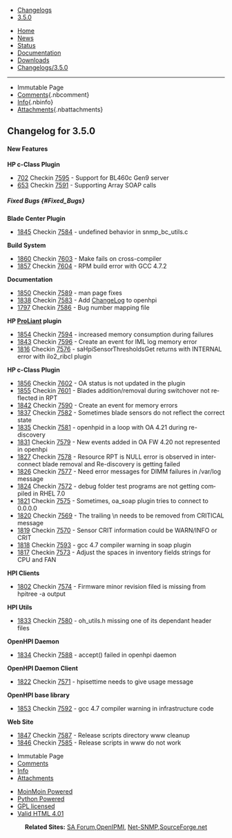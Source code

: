 ﻿<div id="header">


<div>


-   [Changelogs](http://openhpi.org/Changelogs)
-   [3.5.0](http://openhpi.org/Changelogs/3.5.0?action=fullsearch&context=180&value=linkto%3A%22Changelogs%2F3.5.0%22 "Click to do a full-text search for this title")

</div>

-   [Home](../Home)
-   [News](../News)
-   [Status](../Status)
-   [Documentation](../Documentation)
-   [Downloads](../Downloads)
-   [Changelogs/3.5.0](3.5.0)

<div id="pageline">

------------------------------------------------------------------------

</div>

-   <span class="disabled">Immutable Page</span>
-   [Comments](3.5.0#){.nbcomment}
-   [Info](http://openhpi.org/Changelogs/3.5.0?action=info){.nbinfo}
-   [Attachments](http://openhpi.org/Changelogs/3.5.0?action=AttachFile){.nbattachments}

</div>

<div id="page" lang="en" dir="ltr">

<div id="content" dir="ltr" lang="en">

<span id="top" class="anchor"></span> <span id="line-1"
class="anchor"></span>

Changelog for 3.5.0 
-------------------

<span id="line-2" class="anchor"></span>

#### New Features 

<span id="line-3" class="anchor"></span>
**HP c-Class Plugin** <span id="line-4" class="anchor"></span>

-   [702](http://sourceforge.net/p/openhpi/feature-requests/702)    Checkin [7595](http://sourceforge.net/p/openhpi/code/7595) -
    Support for BL460c Gen9 server <span id="line-5"
    class="anchor"></span>
-   [653](http://sourceforge.net/p/openhpi/feature-requests/653)    Checkin [7591](http://sourceforge.net/p/openhpi/code/7591) -     Supporting Array SOAP calls <span id="line-6"
    class="anchor"></span><span id="line-7" class="anchor"></span>

##### Fixed Bugs {#Fixed_Bugs}

<span id="line-8" class="anchor"></span>
**Blade Center Plugin** <span id="line-9" class="anchor"></span>

-   [1845](http://sourceforge.net/p/openhpi/bugs/1845) Checkin [7584](http://sourceforge.net/p/openhpi/code/7584) - undefined     behavior in snmp\_bc\_utils.c <span id="line-10"
    class="anchor"></span>

**Build System** <span id="line-11" class="anchor"></span>

-   [1860](http://sourceforge.net/p/openhpi/bugs/1860) Checkin     [7603](http://sourceforge.net/p/openhpi/code/7603) - Make     fails on cross-compiler <span id="line-12" class="anchor"></span>
-   [1857](http://sourceforge.net/p/openhpi/bugs/1857) Checkin     [7604](http://sourceforge.net/p/openhpi/code/7604) - RPM build
    error with GCC 4.7.2 <span id="line-13" class="anchor"></span>

**Documentation** <span id="line-14" class="anchor"></span>

-   [1850](http://sourceforge.net/p/openhpi/bugs/1850) Checkin     [7589](http://sourceforge.net/p/openhpi/code/7589) - man page     fixes <span id="line-15" class="anchor"></span>
-   [1838](http://sourceforge.net/p/openhpi/bugs/1838) Checkin     [7583](http://sourceforge.net/p/openhpi/code/7583) - Add     [ChangeLog](http://openhpi.org/ChangeLog) to openhpi
    <span id="line-16" class="anchor"></span>
-   [1797](http://sourceforge.net/p/openhpi/bugs/1797) Checkin     [7586](http://sourceforge.net/p/openhpi/code/7586) - Bug
    number mapping file <span id="line-17" class="anchor"></span>

**HP [ProLiant](http://openhpi.org/ProLiant) plugin**
<span id="line-18" class="anchor"></span>

-   [1854](http://sourceforge.net/p/openhpi/bugs/1854) Checkin     [7594](http://sourceforge.net/p/openhpi/code/7594) - increased     memory consumption during failures <span id="line-19"
    class="anchor"></span>
-   [1843](http://sourceforge.net/p/openhpi/bugs/1843) Checkin     [7596](http://sourceforge.net/p/openhpi/code/7596) - Create an     event for IML log memory error <span id="line-20"
    class="anchor"></span>
-   [1816](http://sourceforge.net/p/openhpi/bugs/1816) Checkin     [7576](http://sourceforge.net/p/openhpi/code/7576) -      saHpiSensorThresholdsGet returns with INTERNAL error with    ilo2\_ribcl plugin <span id="line-21" class="anchor"></span>

**HP c-Class Plugin** <span id="line-22" class="anchor"></span>

-   [1856](http://sourceforge.net/p/openhpi/bugs/1856) Checkin     [7602](http://sourceforge.net/p/openhpi/code/7602) - OA status     is not updated in the plugin <span id="line-23"
    class="anchor"></span>
-   [1855](http://sourceforge.net/p/openhpi/bugs/1855) Checkin     [7601](http://sourceforge.net/p/openhpi/code/7601)  - Blades    addition/removal during switchover not reflected in RPT <span
    id="line-24" class="anchor"></span>
-   [1842](http://sourceforge.net/p/openhpi/bugs/1842) Checkin     [7590](http://sourceforge.net/p/openhpi/code/7590) - Create an     event for memory errors <span id="line-25" class="anchor"></span>
-   [1837](http://sourceforge.net/p/openhpi/bugs/1837) Checkin    [7582](http://sourceforge.net/p/openhpi/code/7582) - Sometimes     blade sensors do not reflect the correct state <span id="line-26"
    class="anchor"></span>
-   [1835](http://sourceforge.net/p/openhpi/bugs/1835) Checkin     [7581](http://sourceforge.net/p/openhpi/code/7581) - openhpid     in a loop with OA 4.21 during re-discovery <span id="line-27"
    class="anchor"></span>
-   [1831](http://sourceforge.net/p/openhpi/bugs/1831) Checkin     [7579](http://sourceforge.net/p/openhpi/code/7579) - New     events added in OA FW 4.20 not represented in openhpi <span
    id="line-28" class="anchor"></span>
-   [1827](http://sourceforge.net/p/openhpi/bugs/1827) Checkin     [7578](http://sourceforge.net/p/openhpi/code/7578) - Resource     RPT is NULL error is observed in interconnect blade removal and     Re-discovery is getting failed <span id="line-29"
    class="anchor"></span>
-   [1826](http://sourceforge.net/p/openhpi/bugs/1826) Checkin     [7577](http://sourceforge.net/p/openhpi/code/7577) - Need     error messages for DIMM failures in /var/log message <span
    id="line-30" class="anchor"></span>
-   [1824](http://sourceforge.net/p/openhpi/bugs/1824) Checkin     [7572](http://sourceforge.net/p/openhpi/code/7572) - debug     folder test programs are not getting compiled in RHEL 7.0 <span
    id="line-31" class="anchor"></span>
-   [1821](http://sourceforge.net/p/openhpi/bugs/1821) Checkin     [7575](http://sourceforge.net/p/openhpi/code/7575) -     Sometimes, oa\_soap plugin tries to connect to 0.0.0.0 <span
    id="line-32" class="anchor"></span>
-   [1820](http://sourceforge.net/p/openhpi/bugs/1820) Checkin     [7569](http://sourceforge.net/p/openhpi/code/7569) - The     trailing \\n needs to be removed from CRITICAL message <span
    id="line-33" class="anchor"></span>
-   [1819](http://sourceforge.net/p/openhpi/bugs/1819) Checkin     [7570](http://sourceforge.net/p/openhpi/code/7570) - Sensor     CRIT information could be WARN/INFO or CRIT <span id="line-34"
    class="anchor"></span>
-   [1818](http://sourceforge.net/p/openhpi/bugs/1818) Checkin     [7593](http://sourceforge.net/p/openhpi/code/7593) - gcc 4.7     compiler warning in soap plugin <span id="line-35"
    class="anchor"></span>
-   [1817](http://sourceforge.net/p/openhpi/bugs/1817) Checkin     [7573](http://sourceforge.net/p/openhpi/code/7573) - Adjust    the spaces in inventory fields strings for CPU and FAN <span
    id="line-36" class="anchor"></span>

**HPI Clients** <span id="line-37" class="anchor"></span>

-   [1802](http://sourceforge.net/p/openhpi/bugs/1802) Checkin     [7574](http://sourceforge.net/p/openhpi/code/7574) - Firmware     minor revision filed is missing from hpitree -a output <span
    id="line-38" class="anchor"></span>

**HPI Utils** <span id="line-39" class="anchor"></span>

-   [1833](http://sourceforge.net/p/openhpi/bugs/1833) Checkin     [7580](http://sourceforge.net/p/openhpi/code/7580) -    oh\_utils.h missing one of its dependant header files <span
    id="line-40" class="anchor"></span>

**OpenHPI Daemon** <span id="line-41" class="anchor"></span>

-   [1834](http://sourceforge.net/p/openhpi/bugs/1834) Checkin    [7588](http://sourceforge.net/p/openhpi/code/7588) - accept()    failed in openhpi daemon <span id="line-42" class="anchor"></span>

**OpenHPI Daemon Client** <span id="line-43" class="anchor"></span>

-   [1822](http://sourceforge.net/p/openhpi/bugs/1822) Checkin    [7571](http://sourceforge.net/p/openhpi/code/7571) -    hpisettime needs to give usage message <span id="line-44"
    class="anchor"></span>

**OpenHPI base library** <span id="line-45" class="anchor"></span>

-   [1853](http://sourceforge.net/p/openhpi/bugs/1853) Checkin    [7592](http://sourceforge.net/p/openhpi/code/7592) - gcc 4.7    compiler warning in infrastructure code <span id="line-46"
    class="anchor"></span>

**Web Site** <span id="line-47" class="anchor"></span>

-   [1847](http://sourceforge.net/p/openhpi/bugs/1847) Checkin    [7587](http://sourceforge.net/p/openhpi/code/7587) - Release    scripts directory www cleanup <span id="line-48"
    class="anchor"></span>
-   [1846](http://sourceforge.net/p/openhpi/bugs/1846) Checkin    [7585](http://sourceforge.net/p/openhpi/code/7585) - Release    scripts in www do not work <span id="line-49" class="anchor"></span>

<span id="bottom" class="anchor"></span>

</div>

</div>

<div id="footer">

-   <span class="disabled">Immutable Page</span>
-   [Comments](3.5.0#)
-   [Info](http://openhpi.org/Changelogs/3.5.0?action=info)
-   [Attachments](http://openhpi.org/Changelogs/3.5.0?action=AttachFile)

<!-- -->

-   [MoinMoin
    Powered](http://moinmo.in/ "This site uses the MoinMoin Wiki software.")
-   [Python
    Powered](http://moinmo.in/Python "MoinMoin is written in Python.")
-   [GPL licensed](http://moinmo.in/GPL "MoinMoin is GPL licensed.")
-   [Valid HTML
    4.01](http://validator.w3.org/check?uri=referer "Click here to validate this page.")

</div>


<div style="text-align:center">

**Related Sites:**  [SA Forum](http://saforum.org),[OpenIPMI](http://openipmi.sourceforge.net), [Net-SNMP](http://net-snmp.sourceforge.net),[SourceForge.net](http://sourceforge.net)

</div>



